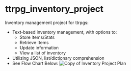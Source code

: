 # ttrpg_inventory_project
Inventory management project for ttrpgs:
- Text-based inventory management, with options to:
  - Store Items/Stats
  - Retrieve Items
  - Update information
  - View a list of inventory
- Utilizing JSON, list/dictionary comprehension
- See Flow Chart Below:
![Copy of Inventory Project Plan](https://github.com/user-attachments/assets/6c486317-e289-44e6-a845-ff7e245ae697)

